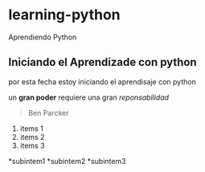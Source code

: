 # learning-python
Aprendiendo Python
## Iniciando el Aprendizade con python
por esta fecha estoy iniciando el aprendisaje con python

un **gran poder** requiere una gran *reponsabilidad*
>Ben Parcker
1. items 1
2. items 2
3. items 3

  *subintem1
  *subintem2
  *subintem3
